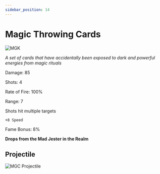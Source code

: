 ```yaml
---
sidebar_position: 14
---
```


# Magic Throwing Cards

![MGK](https://vwiki.valorserver.com/api/item/picture/magic%20throwing%20cards)

<i> A set of cards that have accidentally been exposed to dark and powerful energies from magic rituals</i>

Damage: 85

Shots: 4

Rate of Fire: 100%

Range: 7

Shots hit multiple targets

    +8 Speed
    
Fame Bonus: 8%

**Drops from the Mad Jester in the Realm**

## Projectile

![MGC Projectile](https://cdn.discordapp.com/attachments/953134990428868629/981727293338705930/magicthrowingcards.gif)


